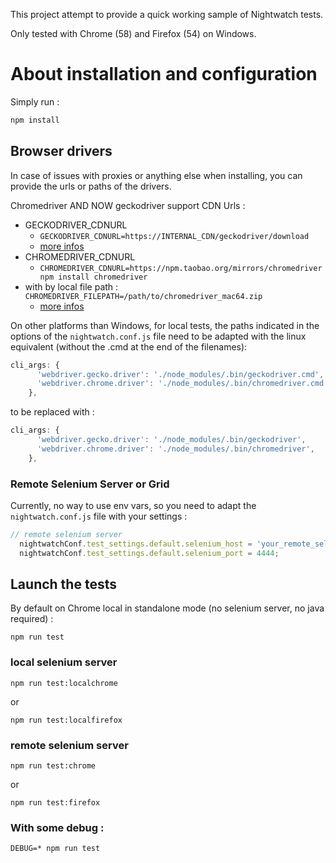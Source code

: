 
This project attempt to provide a quick working sample of Nightwatch tests.

Only tested with Chrome (58) and Firefox (54) on Windows.

# About installation and configuration

Simply run :
```sh
npm install
```

## Browser drivers

In case of issues with proxies or anything else when installing, you can provide the urls or paths of the drivers.

Chromedriver AND NOW geckodriver support CDN Urls :
 * GECKODRIVER_CDNURL
   * ```GECKODRIVER_CDNURL=https://INTERNAL_CDN/geckodriver/download```
   * [more infos](https://www.npmjs.com/package/geckodriver)
 * CHROMEDRIVER_CDNURL
   * ```CHROMEDRIVER_CDNURL=https://npm.taobao.org/mirrors/chromedriver npm install chromedriver```
* with by local file path : ```CHROMEDRIVER_FILEPATH=/path/to/chromedriver_mac64.zip```
   * [more infos](https://www.npmjs.com/package/chromedriver)


On other platforms than Windows, for local tests, the paths indicated in the options of the ```nightwatch.conf.js``` file need to be adapted with the linux equivalent (without the .cmd at the end of the filenames):
```js
cli_args: {
      'webdriver.gecko.driver': './node_modules/.bin/geckodriver.cmd',
      'webdriver.chrome.driver': './node_modules/.bin/chromedriver.cmd',
    },
```
to be replaced with :
```js
cli_args: {
      'webdriver.gecko.driver': './node_modules/.bin/geckodriver',
      'webdriver.chrome.driver': './node_modules/.bin/chromedriver',
    },
```

### Remote Selenium Server or Grid
Currently, no way to use env vars, so you need to adapt the ```nightwatch.conf.js``` file with your settings :

```js
// remote selenium server
  nightwatchConf.test_settings.default.selenium_host = 'your_remote_selenium_server';
  nightwatchConf.test_settings.default.selenium_port = 4444;
```

## Launch the tests

By default on Chrome local in standalone mode (no selenium server, no java required) :
```
npm run test
```

### local selenium server
```
npm run test:localchrome
```
or
```
npm run test:localfirefox
```

### remote selenium server
```
npm run test:chrome
```
or
```
npm run test:firefox
```


### With some debug :
```
DEBUG=* npm run test
```
